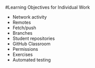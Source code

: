 #Learning Objectives for Individual Work

* Network activity
* Remotes
* Fetch/push
* Branches
* Student repositories
* GitHub Classroom
* Permissions
* Exercises
* Automated testing

